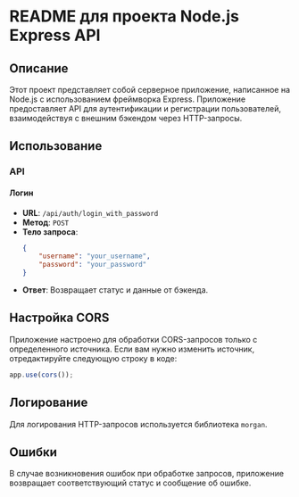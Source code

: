 # README для проекта Node.js Express API

## Описание

Этот проект представляет собой серверное приложение, написанное на Node.js с использованием фреймворка Express. Приложение предоставляет API для аутентификации и регистрации пользователей, взаимодействуя с внешним бэкендом через HTTP-запросы.

## Использование

### API

#### Логин

- **URL**: `/api/auth/login_with_password`
- **Метод**: `POST`
- **Тело запроса**:
  ```json
  {
      "username": "your_username",
      "password": "your_password"
  }
  ```
- **Ответ**: Возвращает статус и данные от бэкенда.


## Настройка CORS

Приложение настроено для обработки CORS-запросов только с определенного источника. Если вам нужно изменить источник, отредактируйте следующую строку в коде:

```javascript
app.use(cors());
```

## Логирование

Для логирования HTTP-запросов используется библиотека `morgan`.

## Ошибки

В случае возникновения ошибок при обработке запросов, приложение возвращает соответствующий статус и сообщение об ошибке.
